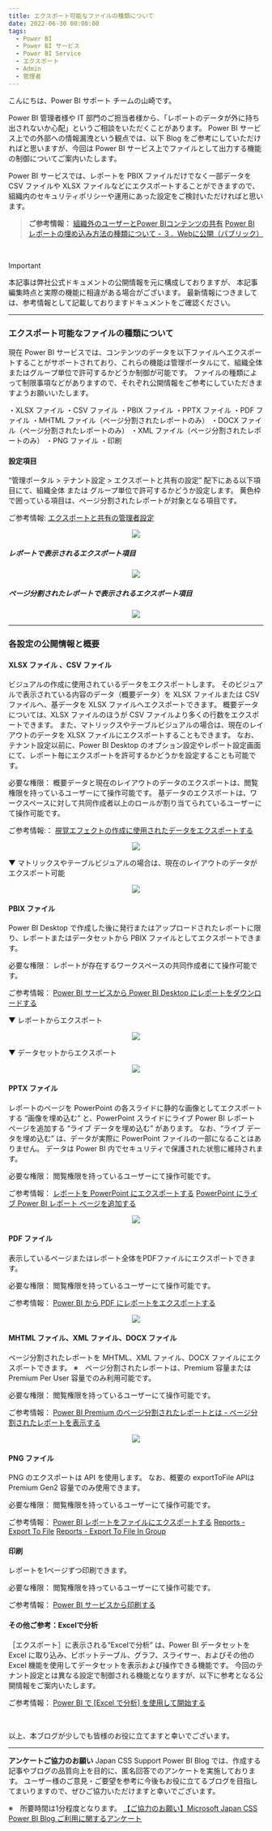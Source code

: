 ```yaml
---
title: エクスポート可能なファイルの種類について
date: 2022-06-30 00:00:00 
tags:
  - Power BI　　
  - Power BI サービス
  - Power BI Service
  - エクスポート
  - Admin
  - 管理者
---
```


こんにちは、Power BI サポート チームの山崎です。

Power BI 管理者様や IT 部門のご担当者様から、「レポートのデータが外に持ち出されないか心配」というご相談をいただくことがあります。
Power BI サービス上での外部への情報漏洩という観点では、以下 Blog をご参考にしていただければと思いますが、今回は Power BI サービス上でファイルとして出力する機能の制御についてご案内いたします。  

<!-- more -->


Power BI サービスでは、レポートを PBIX ファイルだけでなく一部データを CSV ファイルや XLSX ファイルなどにエクスポートすることができますので、組織内のセキュリティポリシーや運用にあった設定をご検討いただければと思います。


> **ご参考情報：**
> [組織外のユーザーとPower BIコンテンツの共有](https://jpbap-sqlbi.github.io/blog/powerbi/aad_guestuser/)
> [Power BI レポートの埋め込み方法の種類について - ３．Webに公開（パブリック）](https://jpbap-sqlbi.github.io/blog/powerbi/pbi_embed/)

</br>

> [!IMPORTANT]
> 本記事は弊社公式ドキュメントの公開情報を元に構成しておりますが、
> 本記事編集時点と実際の機能に相違がある場合がございます。
> 最新情報につきましては、参考情報として記載しておりますドキュメントをご確認ください。

---

### エクスポート可能なファイルの種類について

現在 Power BI サービスでは、コンテンツのデータを以下ファイルへエクスポートすることがサポートされており、これらの機能は管理ポータルにて、組織全体またはグループ単位で許可するかどうか制御が可能です。
ファイルの種類によって制限事項などがありますので、それぞれ公開情報をご参考にしていただきますようお願いいたします。

・XLSX ファイル
・CSV ファイル
・PBIX ファイル
・PPTX ファイル
・PDF ファイル
・MHTML ファイル（ページ分割されたレポートのみ）
・DOCX ファイル（ページ分割されたレポートのみ）
・XML ファイル（ページ分割されたレポートのみ）
・PNG ファイル
・印刷

#### 設定項目
“管理ポータル > テナント設定 > エクスポートと共有の設定” 配下にある以下項目にて、組織全体 または グループ単位で許可するかどうか設定します。
黄色枠で囲っている項目は、ページ分割されたレポートが対象となる項目です。

ご参考情報:
[エクスポートと共有の管理者設定](https://learn.microsoft.com/ja-jp/power-bi/admin/service-admin-portal-export-sharing)

<div align="center">
<img src="1.png">
</div>


##### レポートで表示されるエクスポート項目

<div align="center">
<img src="1-1.png">
</div>

##### ページ分割されたレポートで表示されるエクスポート項目

<div align="center">
<img src="1-2.png">
</div>

---
### 各設定の公開情報と概要


#### XLSX ファイル 、CSV ファイル
ビジュアルの作成に使用されているデータをエクスポートします。
そのビジュアルで表示されている内容のデータ（概要データ）を XLSX ファイルまたは CSV ファイルへ、基データを XLSX ファイルへエクスポートできます。
概要データについては、XLSX ファイルのほうが CSV ファイルより多くの行数をエクスポートできます。
また、マトリックスやテーブルビジュアルの場合は、現在のレイアウトのデータを XLSX ファイルにエクスポートすることもできます。
なお、テナント設定以前に、Power BI Desktop のオプション設定やレポート設定画面にて、レポート毎にエクスポートを許可するかどうかを設定することも可能です。


必要な権限：
概要データと現在のレイアウトのデータのエクスポートは、閲覧権限を持っているユーザーにて操作可能です。
基データのエクスポートは、ワークスペースに対して共同作成者以上のロールが割り当てられているユーザーにて操作可能です。

ご参考情報:：
[視覚エフェクトの作成に使用されたデータをエクスポートする](https://learn.microsoft.com/ja-jp/power-bi/visuals/power-bi-visualization-export-data?tabs=dashboard)


<div align="center">
<img src="2-1.png">
</div> 

▼ マトリックスやテーブルビジュアルの場合は、現在のレイアウトのデータがエクスポート可能
<div align="center">
<img src="2-2.png">
</div> 

#### PBIX ファイル
Power BI Desktop で作成した後に発行またはアップロードされたレポートに限り、レポートまたはデータセットから PBIX ファイルとしてエクスポートできます。


必要な権限：
レポートが存在するワークスペースの共同作成者にて操作可能です。

ご参考情報：
[Power BI サービスから Power BI Desktop にレポートをダウンロードする](https://learn.microsoft.com/ja-jp/power-bi/create-reports/service-export-to-pbix)


▼ レポートからエクスポート
<div align="center">
<img src="3.png">
</div>


▼ データセットからエクスポート
<div align="center">
<img src="4.png">
</div>

#### PPTX ファイル
レポートのページを PowerPoint の各スライドに静的な画像としてエクスポートする “画像を埋め込む” と、PowerPoint スライドにライブ Power BI レポート ページを追加する “ライブ データを埋め込む” があります。
なお、“ライブ データを埋め込む” は、データが実際に PowerPoint ファイルの一部になることはありません。 データは Power BI 内でセキュリティで保護された状態に維持されます。


必要な権限：
閲覧権限を持っているユーザーにて操作可能です。

ご参考情報：
[レポートを PowerPoint にエクスポートする](https://learn.microsoft.com/ja-jp/power-bi/collaborate-share/end-user-powerpoint)
[PowerPoint にライブ Power BI レポート ページを追加する](https://learn.microsoft.com/ja-jp/power-bi/collaborate-share/service-power-bi-powerpoint-add-in-install?tabs=share)

<div align="center">
<img src="5.png">
</div>

#### PDF ファイル
表示しているページまたはレポート全体をPDFファイルにエクスポートできます。

必要な権限：
閲覧権限を持っているユーザーにて操作可能です。

ご参考情報：
[Power BI から PDF にレポートをエクスポートする](https://learn.microsoft.com/ja-jp/power-bi/consumer/end-user-pdf?tabs=powerbi-service)
<div align="center">
<img src="6.png">
</div>

#### MHTML ファイル、XML ファイル、DOCX ファイル
ページ分割されたレポートを MHTML、XML ファイル、DOCX ファイルにエクスポートできます。
※　ページ分割されたレポートは、Premium 容量または Premium Per User 容量でのみ利用可能です。

必要な権限：
閲覧権限を持っているユーザーにて操作可能です。

ご参考情報：
[Power BI Premium のページ分割されたレポートとは - ページ分割されたレポートを表示する](https://learn.microsoft.com/ja-jp/power-bi/paginated-reports/paginated-reports-report-builder-power-bi#view-your-paginated-report)
<div align="center">
<img src="7.png">
</div>

#### PNG ファイル
PNG のエクスポートは API を使用します。
なお、概要の exportToFile APIは Premium Gen2 容量でのみ使用できます。

必要な権限：
閲覧権限を持っているユーザーにて操作可能です。

ご参考情報：
[Power BI レポートをファイルにエクスポートする](https://learn.microsoft.com/ja-jp/power-bi/developer/embedded/export-to)
[Reports - Export To File](https://learn.microsoft.com/en-us/rest/api/power-bi/reports/export-to-file)
[Reports - Export To File In Group](https://learn.microsoft.com/en-us/rest/api/power-bi/reports/export-to-file-in-group)

#### 印刷
レポートを1ページずつ印刷できます。　　

必要な権限：
閲覧権限を持っているユーザーにて操作可能です。

ご参考情報：
[Power BI サービスから印刷する](https://learn.microsoft.com/ja-jp/power-bi/consumer/end-user-print)

#### その他ご参考：Excelで分析
［エクスポート］に表示される“Excelで分析” は、Power BI データセットを Excel に取り込み、ピボットテーブル、グラフ、スライサー、およびその他の Excel 機能を使用してデータセットを表示および操作できる機能です。
今回のテナント設定とは異なる設定で制御される機能となりますが、以下に参考となる公開情報をご案内いたします。

ご参考情報：
[Power BI で [Excel で分析] を使用して開始する](https://learn.microsoft.com/ja-jp/power-bi/collaborate-share/service-analyze-in-excel)

</br>

以上、本ブログが少しでも皆様のお役に立てますと幸いでございます。

---

**アンケートご協力のお願い**
Japan CSS Support Power BI Blog では、作成する記事やブログの品質向上を目的に、匿名回答でのアンケートを実施しております。
ユーザー様のご意見・ご要望を参考に今後もお役に立てるブログを目指してまいりますので、ぜひご協力いただけますと幸いでございます。 

※　所要時間は1分程度となります。
[【ご協力のお願い】Microsoft Japan CSS Power BI Blog ご利用に関するアンケート](https://jpbap-sqlbi.github.io/blog/powerbi/pbi_blogsurvey2022/)

